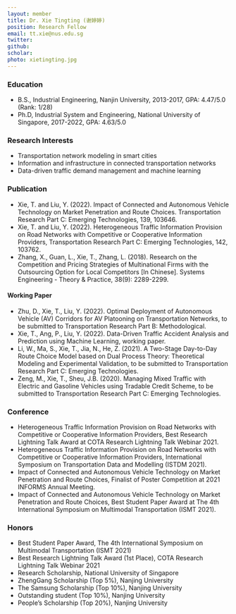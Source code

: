 ```yaml
---
layout: member
title: Dr. Xie Tingting (谢婷婷)
position: Research Fellow
email: tt.xie@nus.edu.sg
twitter:
github: 
scholar: 
photo: xietingting.jpg
---
```


### Education
* B.S., Industrial Engineering, Nanjin University, 2013-2017, GPA: 4.47/5.0 (Rank: 1/28) 
* Ph.D, Industrial System and Engineering, National University of Singapore, 2017-2022, GPA: 4.63/5.0

### Research Interests
* Transportation network modeling in smart cities
* Information and infrastructure in connected transportation networks
* Data-driven traffic demand management and machine learning

### Publication
* Xie, T. and Liu, Y. (2022). Impact of Connected and Autonomous Vehicle Technology on Market Penetration and Route Choices. Transportation Research Part C: Emerging Technologies, 139, 103646.
* Xie, T. and Liu, Y. (2022). Heterogeneous Traffic Information Provision on Road Networks with Competitive or Cooperative Information Providers, Transportation Research Part C: Emerging Technologies, 142, 103762.
* Zhang, X., Guan, L., Xie, T., Zhang, L. (2018). Research on the Competition and Pricing Strategies of Multinational Firms with the Outsourcing Option for Local Competitors [In Chinese]. Systems Engineering - Theory & Practice, 38(9): 2289-2299.

#### Working Paper
* Zhu, D., Xie, T., Liu, Y. (2022). Optimal Deployment of Autonomous Vehicle (AV) Corridors for AV Platooning on Transportation Networks, to be submitted to Transportation Research Part B: Methodological.
* Xie, T., Ang, P., Liu, Y. (2022). Data-Driven Traffic Accident Analysis and Prediction using Machine Learning, working paper.
* Li, W., Ma, S., Xie, T., Jia, N., He, Z. (2021). A Two-Stage Day-to-Day Route Choice Model based on Dual Process Theory: Theoretical Modeling and Experimental Validation, to be submitted to Transportation Research Part C: Emerging Technologies.
* Zeng, M., Xie, T., Sheu, J.B. (2020). Managing Mixed Traffic with Electric and Gasoline Vehicles using Tradable Credit Scheme, to be submitted to Transportation Research Part C: Emerging Technologies.

### Conference
* Heterogeneous Traffic Information Provision on Road Networks with Competitive or Cooperative Information Providers, Best Research Lightning Talk Award at COTA Research Lightning Talk Webinar 2021.
* Heterogeneous Traffic Information Provision on Road Networks with Competitive or Cooperative Information Providers, International Symposium on Transportation Data and Modelling (ISTDM 2021).
* Impact of Connected and Autonomous Vehicle Technology on Market Penetration and Route Choices, Finalist of Poster Competition at 2021 INFORMS Annual Meeting.
* Impact of Connected and Autonomous Vehicle Technology on Market Penetration and Route Choices, Best Student Paper Award at The 4th International Symposium on Multimodal Transportation (ISMT 2021).

### Honors
* Best Student Paper Award, The 4th International Symposium on Multimodal Transportation (ISMT 2021)
* Best Research Lightning Talk Award (1st Place), COTA Research Lightning Talk Webinar 2021
* Research Scholarship, National University of Singapore
* ZhengGang Scholarship (Top 5%), Nanjing University
* The Samsung Scholarship (Top 10%), Nanjing University
* Outstanding student (Top 10%), Nanjing University
* People’s Scholarship (Top 20%), Nanjing University
